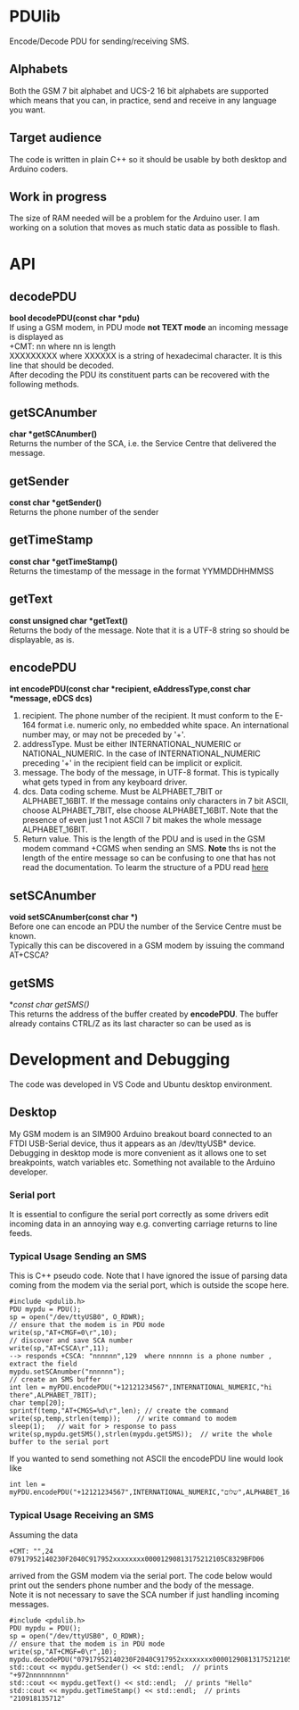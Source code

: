 # PDUlib
Encode/Decode PDU for sending/receiving SMS.
## Alphabets
Both the GSM 7 bit alphabet and UCS-2 16 bit alphabets are supported which means that you can, in practice, send and receive in any language you want.
## Target audience
The code is written in plain C++ so it should be usable by both desktop and Arduino coders.
## Work in progress
The size of RAM needed will be a problem for the Arduino user. I am working on a solution that moves as much static data as possible to flash.  
# API
## decodePDU
**bool decodePDU(const char *pdu)**<br>
If using a GSM modem, in PDU mode <b>not TEXT mode</b> an incoming message is displayed as<br>
+CMT: nn    where nn is length<br>
XXXXXXXXX   where XXXXXX is a string of hexadecimal character. It is this line that should be decoded.<br>
After decoding the PDU its constituent parts can be recovered with the following methods.
## getSCAnumber
**char *getSCAnumber()**<br>
Returns the number of the SCA, i.e. the Service Centre that delivered the message.<br>
## getSender
**const char *getSender()**<br>
Returns the phone number of the sender
## getTimeStamp
**const char *getTimeStamp()**<br>
Returns the timestamp of the message in the format YYMMDDHHMMSS<br>
## getText
**const unsigned char *getText()**<br>
Returns the body of the message. Note that it is a UTF-8 string so should be displayable, as is.<br>
## encodePDU
**int encodePDU(const char *recipient, eAddressType,const char *message, eDCS dcs)**<br>
1. recipient. The phone number of the recipient. It must conform to the E-164 format i.e. numeric only, no embedded white space. An international number may, or may not be preceded by '+'.
2. addressType. Must be either INTERNATIONAL_NUMERIC or NATIONAL_NUMERIC. In the case of INTERNATIONAL_NUMERIC preceding '+' in the recipient field can be implicit or explicit.
3. message. The body of the message, in UTF-8 format. This is typically what gets typed in from any keyboard driver.
4. dcs. Data coding scheme. Must be ALPHABET_7BIT or ALPHABET_16BIT. If the message contains only characters in 7 bit ASCII, choose ALPHABET_7BIT, else choose ALPHABET_16BIT. Note that the presence of even just 1 not ASCII 7 bit makes the whole message ALPHABET_16BIT.
4. Return value. This is the length of the PDU and is used in the GSM modem command +CGMS when sending an SMS. **Note** ths is not the length of the entire message so can be confusing to one that has not read the documentation. To learm the structure of a PDU read [here](https://bluesecblog.wordpress.com/2016/11/16/sms-submit-tpdu-structure/) 
## setSCAnumber
**void setSCAnumber(const char *)**<br>
Before one can encode an PDU the number of the Service Centre must be known.  
Typically this can be discovered in a GSM modem by issuing the command  
AT+CSCA?
## getSMS
**const char *getSMS()**  
This returns the address of the buffer created by **encodePDU**. The buffer already contains CTRL/Z as its last character so can be used as is
# Development and Debugging
The code was developed in VS Code and Ubuntu desktop environment.
## Desktop
My GSM modem is an SIM900 Arduino breakout board connected to an FTDI USB-Serial device, thus it appears as an /dev/ttyUSB* device.  
Debugging in desktop mode is more convenient as it allows one to set breakpoints, watch variables etc. Something not available to the Arduino developer.  
### Serial port
It is essential to configure the serial port correctly as some drivers edit incoming data in an annoying way e.g. converting carriage returns to line feeds.
### Typical Usage Sending an SMS
This is C++ pseudo code. Note that I have ignored the issue of parsing data coming from the modem via the serial port, which is outside the scope here.
```
#include <pdulib.h>
PDU mypdu = PDU(); 
sp = open("/dev/ttyUSB0", O_RDWR);  
// ensure that the modem is in PDU mode
write(sp,"AT+CMGF=0\r",10); 
// discover and save SCA number  
write(sp,"AT+CSCA\r",11);  
--> responds +CSCA: "nnnnnn",129  where nnnnnn is a phone number , extract the field 
mypdu.setSCAnumber("nnnnnn");  
// create an SMS buffer  
int len = myPDU.encodePDU("+12121234567",INTERNATIONAL_NUMERIC,"hi there",ALPHABET_7BIT);  
char temp[20];  
sprintf(temp,"AT+CMGS=%d\r",len); // create the command 
write(sp,temp,strlen(temp));    // write command to modem  
sleep(1);   // wait for > response to pass  
write(sp,mypdu.getSMS(),strlen(mypdu.getSMS));  // write the whole buffer to the serial port  
```
If you wanted to send something not ASCII the encodePDU line would look like
```
int len = myPDU.encodePDU("+12121234567",INTERNATIONAL_NUMERIC,"שלום",ALPHABET_16BIT);  
```
### Typical Usage Receiving an SMS
Assuming the data
```
+CMT: "",24
07917952140230F2040C917952xxxxxxxx00001290813175212105C8329BFD06
```
arrived from the GSM modem via the serial port. The code below would print out the senders phone number and the body of the message.  
Note it is not necessary to save the SCA number if just handling incoming messages.
```
#include <pdulib.h>
PDU mypdu = PDU(); 
sp = open("/dev/ttyUSB0", O_RDWR);  
// ensure that the modem is in PDU mode
write(sp,"AT+CMGF=0\r",10); 
mypdu.decodePDU("07917952140230F2040C917952xxxxxxxx00001290813175212105C8329BFD06");
std::cout << mypdu.getSender() << std::endl;  // prints "+972nnnnnnnnn"
std::cout << mypdu.getText() << std::endl;  // prints "Hello"
std::cout << mypdu.getTimeStamp() << std::endl;  // prints "210918135712"
```
